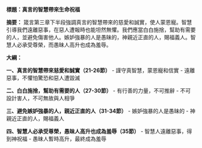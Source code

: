 **標題：真言的智慧帶來生命祝福**

**摘要：**
箴言第三章下半段強調真言的智慧帶來的慈愛和誠實，使人蒙恩寵。智慧引導我們遠離惡事，在惡人遭報時也能坦然無懼。我們應當白白施捨，幫助有需要的人，並避免傷害他人。嫉妒強暴的人是愚昧的，神親近正直的人，賜福義人。智慧人必承受尊榮，而愚昧人高升也成為羞辱。

**大綱：**

**一、真言的智慧帶來慈愛和誠實（21-26節）**
    - 謹守真智慧，蒙恩寵和信實
    - 遠離惡事，不懼怕驚恐和惡人遭毀滅

**二、白白施捨，幫助有需要的人（27-30節）**
    - 有行善的力量，不可推辭
    - 不可設計害人，不可無故與人相爭

**三、避免嫉妒強暴的人，親近正直的人（31-34節）**
    - 嫉妒強暴的人是愚昧的
    - 神親近正直的人，賜福義人

**四、智慧人必承受尊榮，愚昧人高升也成為羞辱（35節）**
    - 智慧人遠離惡事，得到神祝福
    - 愚昧人暫時高升，最終成為羞辱